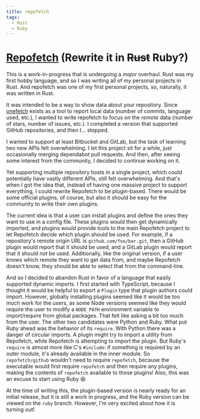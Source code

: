 ```yaml
---
title: repofetch
tags:
  - Rust
  - Ruby
---
```

# [Repofetch][repofetch] (Rewrite it in ~~Rust~~ Ruby?)

This is a work-in-progress that is undergoing a *major* overhaul. Rust was my first hobby language,
and so I was writing all of my personal projects in Rust. And repofetch was one of my first
personal projects, so, naturally, it was written in Rust.

It was intended to be a way to show data about your repository. Since [onefetch] exists as a tool
to report local data (number of commits, language used, etc.), I wanted to write repofetch to focus
on the *remote* data (number of stars, number of issues, etc.). I completed a version that supported
GitHub repositories, and then I... stopped.

I wanted to support at least Bitbucket and GitLab, but the task of learning two new APIs felt
overwhelming. I let this project sit for a while, just occasionally merging dependabot pull
requests. And then, after seeing some interest from the community, I decided to continue working on
it.

Yet supporting multiple repository hosts in a single
project, which could potentially have vastly different APIs, still felt overwhelming. And that's
when I got the idea that, instead of having one massive project to support everything, I could
rewrite Repofetch to be plugin-based. There would be some official plugins, of course, but also it
should be easy for the community to write their own plugins.

The current idea is that a user can install plugins and define the ones they want to use in a config
file. These plugins would then get dynamically imported, and plugins would provide tools to the main
Repofetch project to let Repofetch decide which plugin should be used. For example, if a
repository's remote origin URL is `github.com/foo/bar.git`, then a GitHub plugin would report that
it should be used, and a GitLab plugin would report that it should *not* be used. Additionally, like
the original version, if a user knows which remote they want to get data from, and maybe Repofetch
doesn't know, they should be able to select that from the command-line.

And so I decided to abandon Rust in favor of a language that easily supported dynamic imports. I
first started with TypeScript, because I thought it would be helpful to export a `Plugin` type that
plugin authors could import. However, globally installing plugins seemed like it would be too much
work for the users, as some Node versions seemed like they would require the user to modify a
`NODE_PATH` environment variable to import/require from global packages. That felt like asking a bit
too much from the user. The other two candidates were Python and Ruby. What put Ruby ahead was the
behavior of its `require`. With Python there was a danger of circular imports. A plugin might try
to import a utility from Repofetch, while Repofetch is attempting to import the plugin. But Ruby's
`require` is almost more like C's `#include`: if something is required by an outer module, it's
already available in the inner module. So `repofetch/github` wouldn't need to require `repofetch`,
because the executable would first require `repofetch` and then require any plugins, making the
contents of `repofetch` available to those plugins! Also, this was an excuse to start using Ruby
😆

At the time of writing this, the plugin-based version is nearly ready for an initial release, but
it is still a work in progress, and the Ruby version can be viewed on the `ruby` branch. However,
I'm very excited about how it is turning out!

[onefetch]: https://github.com/o2sh/onefetch
[repofetch]: https://github.com/spenserblack/repofetch
